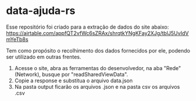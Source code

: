 # data-ajuda-rs

Esse repositório foi criado para a extração de dados do site abaixo:
https://airtable.com/appfQT2vfWc6sZRAx/shrqtkYNgKFay2XJg/tblJ5UvIdVmYeTb8s

Tem como propósito o recolhimento dos dados fornecidos por ele, podendo ser utilizado em outras frentes.

1. Acesse o site, abra as ferramentas do desenvolvedor, na aba "Rede" (Network), busque por "readSharedViewData".
2. Copie a response e substitua o arquivo data.json
3. Na pasta output ficarão os arquivos .json e na pasta csv os arquivos .csv
